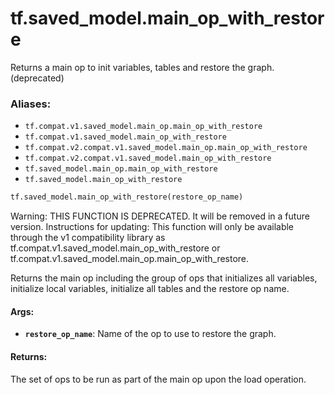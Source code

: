 <div itemscope itemtype="http://developers.google.com/ReferenceObject">
<meta itemprop="name" content="tf.saved_model.main_op_with_restore" />
<meta itemprop="path" content="Stable" />
</div>

# tf.saved_model.main_op_with_restore

Returns a main op to init variables, tables and restore the graph. (deprecated)

### Aliases:

* `tf.compat.v1.saved_model.main_op.main_op_with_restore`
* `tf.compat.v1.saved_model.main_op_with_restore`
* `tf.compat.v2.compat.v1.saved_model.main_op.main_op_with_restore`
* `tf.compat.v2.compat.v1.saved_model.main_op_with_restore`
* `tf.saved_model.main_op.main_op_with_restore`
* `tf.saved_model.main_op_with_restore`

``` python
tf.saved_model.main_op_with_restore(restore_op_name)
```

<!-- Placeholder for "Used in" -->

Warning: THIS FUNCTION IS DEPRECATED. It will be removed in a future version.
Instructions for updating:
This function will only be available through the v1 compatibility library as tf.compat.v1.saved_model.main_op_with_restore or tf.compat.v1.saved_model.main_op.main_op_with_restore.

Returns the main op including the group of ops that initializes all
variables, initialize local variables, initialize all tables and the restore
op name.

#### Args:


* <b>`restore_op_name`</b>: Name of the op to use to restore the graph.


#### Returns:

The set of ops to be run as part of the main op upon the load operation.
